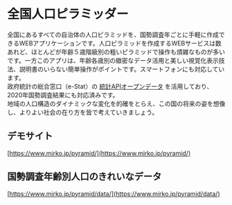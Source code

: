 # 全国人口ピラミッダー
全国にあるすべての自治体の人口ピラミッドを、国勢調査年ごとに手軽に作成できるWEBアプリケーションです。人口ピラミッドを作成するWEBサービスは数あれど、ほとんどが年齢５歳階級別の粗いピラミッドで操作も煩雑なものが多いです。一方このアプリは、年齢各歳別の緻密なデータ活用と美しい視覚化表示技法、説明書のいらない簡単操作がポイントです。スマートフォンにも対応しています。  
政府統計の総合窓口（e-Stat）の [統計APIオープンデータ](https://www.e-stat.go.jp/api/) を活用しており、2020年国勢調査結果にも対応済みです。  
地域の人口構造のダイナミックな変化を的確をとらえ、この国の将来の姿を想像し、よりよい社会の在り方を皆で考えていきましょう。  

## デモサイト
[https://www.mirko.jp/pyramid/](https://www.mirko.jp/pyramid/)

## 国勢調査年齢別人口のきれいなデータ
[https://www.mirko.jp/pyramid/data/](https://www.mirko.jp/pyramid/data/)
